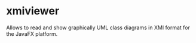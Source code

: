 # xmiviewer
Allows to read and show graphically UML class diagrams in XMI format for the JavaFX platform.
